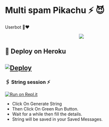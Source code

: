 # Multi spam Pikachu ⚡ 😈 
Userbot 🦞❤️
<p align="center">
  <img src="https://telegra.ph/file/60cb5fc66426b50fd759e.jpg">
</p>

## 🚀 Deploy on Heroku 
[![Deploy](https://www.herokucdn.com/deploy/button.svg)](https://heroku.com/deploy?template=https://github.com/pikachujii/multi_spam_pika_userbot)
------------------------------------------------
### 🖇️ String session ⚡

[![Run on Repl.it](https://repl.it/badge/github/pikachujii/multi_spam_pika_userbot)](https://replit.com/@morpho-userbot/Pikachu-multi-spam-bot#main.py)

  - Click On Generate String    
  - Then Click On Green Run Button.
  - Wait for a while then fill the details.
  - String will be saved in your Saved Messages.
